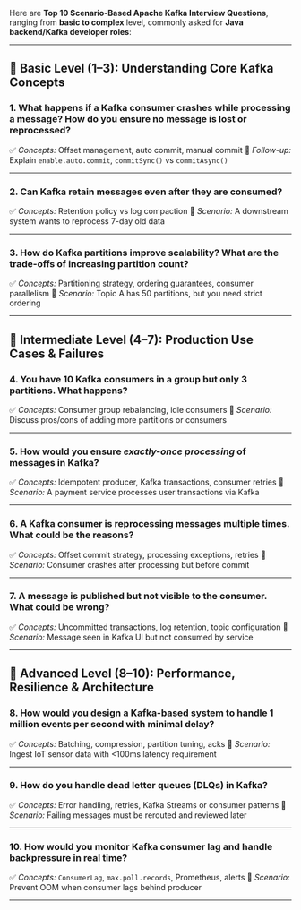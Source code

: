 Here are **Top 10 Scenario-Based Apache Kafka Interview Questions**, ranging from **basic to complex** level, commonly asked for **Java backend/Kafka developer roles**:

---

## 🔹 **Basic Level (1–3): Understanding Core Kafka Concepts**

### **1. What happens if a Kafka consumer crashes while processing a message? How do you ensure no message is lost or reprocessed?**

✅ *Concepts:* Offset management, auto commit, manual commit
📌 *Follow-up:* Explain `enable.auto.commit`, `commitSync()` vs `commitAsync()`

---

### **2. Can Kafka retain messages even after they are consumed?**

✅ *Concepts:* Retention policy vs log compaction
📌 *Scenario:* A downstream system wants to reprocess 7-day old data

---

### **3. How do Kafka partitions improve scalability? What are the trade-offs of increasing partition count?**

✅ *Concepts:* Partitioning strategy, ordering guarantees, consumer parallelism
📌 *Scenario:* Topic A has 50 partitions, but you need strict ordering

---

## 🔹 **Intermediate Level (4–7): Production Use Cases & Failures**

### **4. You have 10 Kafka consumers in a group but only 3 partitions. What happens?**

✅ *Concepts:* Consumer group rebalancing, idle consumers
📌 *Scenario:* Discuss pros/cons of adding more partitions or consumers

---

### **5. How would you ensure *exactly-once processing* of messages in Kafka?**

✅ *Concepts:* Idempotent producer, Kafka transactions, consumer retries
📌 *Scenario:* A payment service processes user transactions via Kafka

---

### **6. A Kafka consumer is reprocessing messages multiple times. What could be the reasons?**

✅ *Concepts:* Offset commit strategy, processing exceptions, retries
📌 *Scenario:* Consumer crashes after processing but before commit

---

### **7. A message is published but not visible to the consumer. What could be wrong?**

✅ *Concepts:* Uncommitted transactions, log retention, topic configuration
📌 *Scenario:* Message seen in Kafka UI but not consumed by service

---

## 🔹 **Advanced Level (8–10): Performance, Resilience & Architecture**

### **8. How would you design a Kafka-based system to handle 1 million events per second with minimal delay?**

✅ *Concepts:* Batching, compression, partition tuning, acks
📌 *Scenario:* Ingest IoT sensor data with <100ms latency requirement

---

### **9. How do you handle dead letter queues (DLQs) in Kafka?**

✅ *Concepts:* Error handling, retries, Kafka Streams or consumer patterns
📌 *Scenario:* Failing messages must be rerouted and reviewed later

---

### **10. How would you monitor Kafka consumer lag and handle backpressure in real time?**

✅ *Concepts:* `ConsumerLag`, `max.poll.records`, Prometheus, alerts
📌 *Scenario:* Prevent OOM when consumer lags behind producer

---
